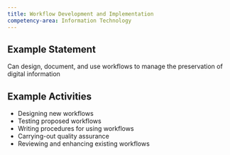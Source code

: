```yaml
---
title: Workflow Development and Implementation
competency-area: Information Technology
---
```


## Example Statement

Can design, document, and use workflows to manage the preservation of digital information	

## Example Activities

* Designing new workflows
* Testing proposed workflows
* Writing procedures for using workflows
* Carrying-out quality assurance 
* Reviewing and enhancing existing workflows
